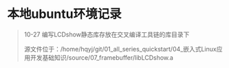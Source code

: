 # 本地ubuntu环境记录

> 10-27 编写LCDshow静态库存放在交叉编译工具链的库目录下
>
> 源文件位于：/home/hqyj/git/01_all_series_quickstart/04_嵌入式Linux应用开发基础知识/source/07_framebuffer/libLCDshow.a

‍
